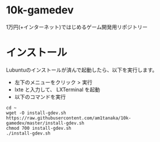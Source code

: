 # 10k-gamedev
1万円(+インターネット)ではじめるゲーム開発用リポジトリー

# インストール
Lubuntuのインストールが済んで起動したら、以下を実行します。

- 左下のメニューをクリック > 実行
- lxte と入力して、 LXTerminal を起動
- 以下のコマンドを実行

```
cd ~
wget -O install-gdev.sh https://raw.githubusercontent.com/am1tanaka/10k-gamedev/master/install-gdev.sh
chmod 700 install-gdev.sh
./install-gdev.sh
```

